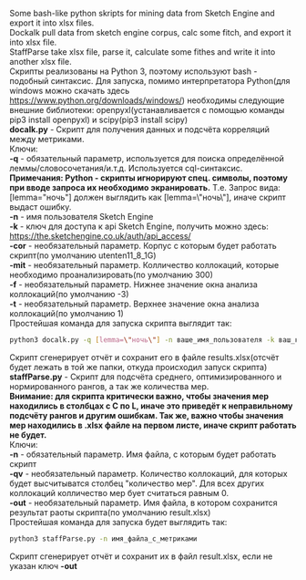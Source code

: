 Some bash-like python skripts for mining data from Sketch Engine and export it into xlsx files.  
Dockalk pull data from sketch engine corpus, calc some fitch, and export it into xlsx file.  
StaffParse take xlsx file, parse it, calculate some fithes and write it into another xlsx file.  
<jf>
Скрипты реализованы на Python 3, поэтому используют bash - подобный синтаксис. Для запуска, помимо интерпретатора Python(для windows можно скачать здесь https://www.python.org/downloads/windows/) необходимы следующие внешние библиотеки: openpyxl(устанавливается с помощью команды pip3 install openpyxl) и scipy(pip3 install scipy)
<jf>  
<jf>
**docalk.py** - Скрипт для получения данных и подсчёта корреляций между метриками.  
Ключи:   
**-q** - обязательный параметр, используется для поиска определённой леммы/словосочетания/и.т.д. Используется cql-синтаксис.  
**Примечания: Python - скрипты игнорируют спец. символы, поэтому при вводе запроса их необходимо экранировать.** Т.е. Запрос вида: [lemma="ночь"] должен выглядить как [lemma=\\"ночь\\"], иначе скрипт выдаст ошибку.  
**-n** - имя пользователя Sketch Engine  
**-k** - ключ для доступа к api Sketch Engine, получить можно здесь: https://the.sketchengine.co.uk/auth/api_access/  
**-cor** - необязательный параметр. Корпус с которым будет работать скрипт(по умолчанию utenten11_8_1G)  
**-mit** - необязательный параметр. Колличество коллокаций, которые необходимо проанализировать(по умолчанию 300)  
**-f** - необязательный параметр. Нижнее значение окна анализа коллокаций(по умолчанию -3)  
**-t** - необязательный параметр. Верхнее значение окна анализа коллокаций(по умолчанию 1)  
Простейшая команда для запуска скрипта выглядит так:
```bash
python3 docalk.py -q [lemma=\"ночь\"] -n ваше_имя_пользователя -k ваш_ключ_доступа
```
Скрипт сгенерирует отчёт и сохранит его в файле results.xlsx(отсчёт будет лежать в той же папки, откуда происходил запуск скрипта)  
<jf>
<jf>
**staffParse.py** - Скрипт для подсчёта среднего, оптимизированного и нормированного рангов, а так же количества мер.  
**Внимание: для скрипта критически важно, чтобы значения мер находились в столбцах с С по L, иначе это приведёт к неправильному подсчёту рангов и другим ошибкам. Так же, важно чтобы значения мер находились в .xlsx файле на первом листе, иначе скрипт работать не будет.**  
Ключи:  
**-n** - обязательный параметр. Имя файла, с которым будет работать скрипт  
**-qv** - необязательный параметр. Количество коллокаций, для которых будет высчитыватся столбец "количество мер". Для всех других коллокаций колличество мер бует считаться равным 0.  
**-out** - необязательный параметр. Имя файла, в котором сохранится результат раоты скрипта(по умолчанию result.xlsx)  
Простейшая команда для запуска будет выглядить так:
```bash 
python3 staffParse.py -n имя_файла_с_метриками
```
Скрипт сгенерирует отчёт и сохранит их в файл result.xlsx, если не указан ключ **-out**
<jf>
